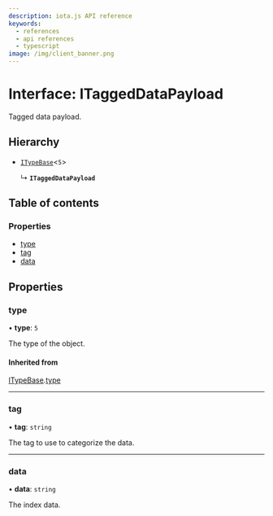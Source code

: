 ```yaml
---
description: iota.js API reference
keywords:
  - references
  - api references
  - typescript
image: /img/client_banner.png
---
```


# Interface: ITaggedDataPayload

Tagged data payload.

## Hierarchy

- [`ITypeBase`](ITypeBase.md)<`5`\>

  ↳ **`ITaggedDataPayload`**

## Table of contents

### Properties

- [type](ITaggedDataPayload.md#type)
- [tag](ITaggedDataPayload.md#tag)
- [data](ITaggedDataPayload.md#data)

## Properties

### type

• **type**: `5`

The type of the object.

#### Inherited from

[ITypeBase](ITypeBase.md).[type](ITypeBase.md#type)

---

### tag

• **tag**: `string`

The tag to use to categorize the data.

---

### data

• **data**: `string`

The index data.
